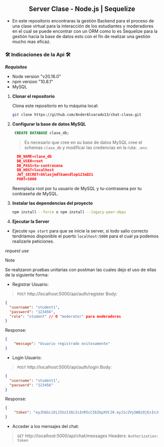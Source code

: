  <h2 align="center">
  Server Clase - Node.js | Sequelize
</h2>

- En este repositorio encontraras la gestión Backend para el proceso de una clase virtual para la interacción de los estudiantes y moderadores en el cual se puede encontrar con un ORM como lo es Sequelize para la gestión hacia la base de datos esto con el fin de realizar una gestión mucho mas eficaz.

<h3> 🛠️ Indicaciones de la Api 🛠️ </h3>

***Requisitos***

- Node version "v20.16.0"
- npm version "10.8.1"
- MySQL

1. **Clonar el repositorio**

   Clona este repositorio en tu máquina local:

   ```bash
   git clone https://github.com/AnderAlvarado13/chat-clase.git
2. **Configurar la base de datos MySQL**
   ```sql
    CREATE DATABASE clase_db;
   ```
    > Es necesario que cree en su base de datos MySQL cree el schemas `clase_db` y modificar las credencias en la ruta: `.env`:
    ```json
      DB_NAME=clase_db
      DB_USER=root
      DB_PASS=tu-contrasena
      DB_HOST=localhost
      JWT_SECRET=$klasjmdlkamsdlop123aD21
      PORT=5000
    ```
    Reemplaza root por tu usuario de MySQL y tu-contrasena por tu contraseña de MySQL.
   
4. **Instalar las dependencias del proyecto**
   ```bash
   npm install --force o npm install --legacy-peer-deps

5. **Ejecutar la Server**
- Ejecute `npm start` para que se inicie la server, si todo salio correcto tendríamos disponible el puerto `localhost:5000` para el cual ya podemos realizarle peticiones.


*request use*

> [!NOTE]
> Se realizaron pruebas unitarias con postman las cuales dejo el uso de ellas de la siguiente forma: 

- Registrar Usuario:
>`POST` http://localhost:5000/api/auth/register
Body:
```json
{
  "username": "student1",
  "password": "123456",
  "role": "student" // O "moderator" para moderadores
}
```
Response: 
```json
{
    "message": "Usuario registrado exitosamente"
}
```

- Login Usuario:
>`POST` http://localhost:5000/api/auth/login
Body:
```json
{
  "username": "student1",
  "password": "123456"
}
```
Response: 
```json
{
    "token": "eyJhbGciOiJIUzI1NiIsInR5cCI6IkpXVCJ9.eyJ1c2VySWQiOjEsInJvbGUiOiJzdHVkZW50IiwiaWF0IjoxNzI4NDM2MDc3LCJleHAiOjE3Mjg0Mzk2Nzd9.aPG92QGxmqNfb0RFUARrRsq9ffnlV6spIzf2JRHRkgM"
}
```

- Acceder a los mensajes del chat:
>`GET` http://localhost:5000/api/chat/messages
Headers: `Authorization: token`
